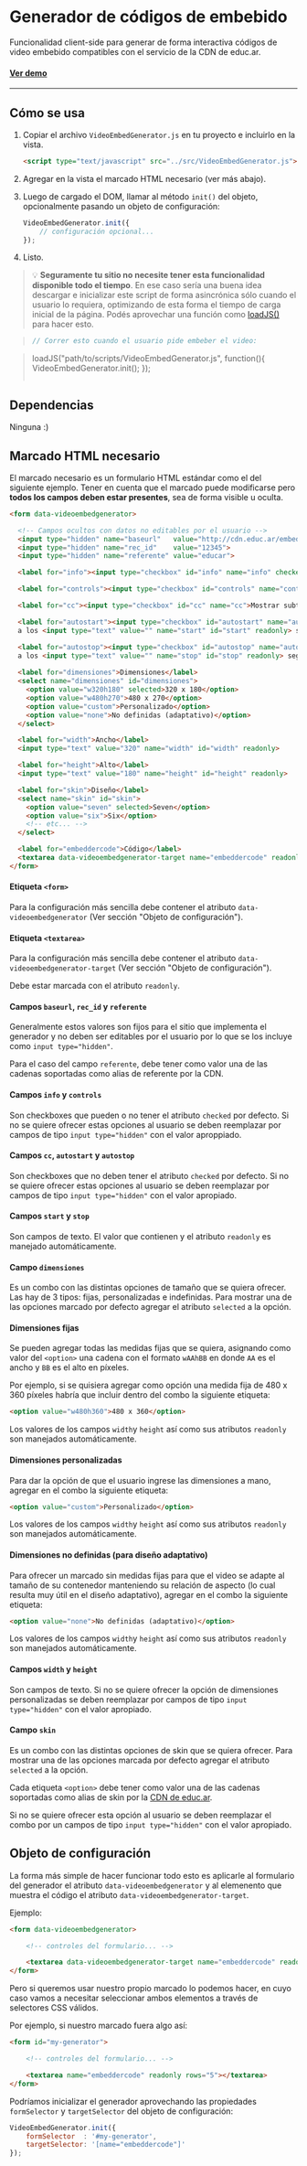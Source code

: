 Generador de códigos de embebido
================================

Funcionalidad client-side para generar de forma interactiva códigos de video embebido compatibles con el servicio de la CDN de educ.ar.

#### [Ver demo](http://nrlp.educ.ar/video-embed-generator/demo/)

---

## Cómo se usa

1.  Copiar el archivo `VideoEmbedGenerator.js` en tu proyecto e incluirlo en la vista.

    ```html
    <script type="text/javascript" src="../src/VideoEmbedGenerator.js"></script>
    ```

2. Agregar en la vista el marcado HTML necesario (ver más abajo).

3. Luego de cargado el DOM, llamar al método `init()` del objeto, opcionalmente pasando un objeto de configuración:

    ```javascript
    VideoEmbedGenerator.init({
        // configuración opcional...
    });
    ```

4. Listo.


> :bulb: **Seguramente tu sitio no necesite tener esta funcionalidad disponible todo el tiempo**. En ese caso sería una buena idea descargar e inicializar este script de forma asincrónica sólo cuando el usuario lo requiera, optimizando de esta forma el tiempo de carga inicial de la página. Podés aprovechar una función como  [loadJS()](https://github.com/filamentgroup/loadJS) para hacer esto.

> ```javascript
> // Correr esto cuando el usuario pide embeber el video:

> loadJS("path/to/scripts/VideoEmbedGenerator.js", function(){
>     VideoEmbedGenerator.init();
> });
> ```


## Dependencias

Ninguna :)


## Marcado HTML necesario

El marcado necesario es un formulario HTML estándar como el del siguiente ejemplo. Tener en cuenta que el marcado puede modificarse pero **todos los campos deben estar presentes**, sea de forma visible u oculta. 

```html
<form data-videoembedgenerator>

  <!-- Campos ocultos con datos no editables por el usuario -->
  <input type="hidden" name="baseurl"   value="http://cdn.educ.ar/embed/">
  <input type="hidden" name="rec_id"    value="12345">
  <input type="hidden" name="referente" value="educar">

  <label for="info"><input type="checkbox" id="info" name="info" checked>Mostrar título y descripción del video</label>

  <label for="controls"><input type="checkbox" id="controls" name="controls" checked>Mostrar controles del reproductor</label>

  <label for="cc"><input type="checkbox" id="cc" name="cc">Mostrar subtítulos por defecto</label>

  <label for="autostart"><input type="checkbox" id="autostart" name="autostart">Iniciar automáticamente</label>
  a los <input type="text" value="" name="start" id="start" readonly> segundos.

  <label for="autostop"><input type="checkbox" id="autostop" name="autostop">Detener automáticamente</label>
  a los <input type="text" value="" name="stop" id="stop" readonly> segundos.
        
  <label for="dimensiones">Dimensiones</label>
  <select name="dimensiones" id="dimensiones">
    <option value="w320h180" selected>320 x 180</option>
    <option value="w480h270">480 x 270</option>
    <option value="custom">Personalizado</option>
    <option value="none">No definidas (adaptativo)</option>
  </select>

  <label for="width">Ancho</label>
  <input type="text" value="320" name="width" id="width" readonly>

  <label for="height">Alto</label>
  <input type="text" value="180" name="height" id="height" readonly>

  <label for="skin">Diseño</label>
  <select name="skin" id="skin">
    <option value="seven" selected>Seven</option>
    <option value="six">Six</option>
    <!-- etc... -->
  </select>

  <label for="embeddercode">Código</label>
  <textarea data-videoembedgenerator-target name="embeddercode" readonly></textarea>
</form>
```

#### Etiqueta `<form>`

Para la configuración más sencilla debe contener el atributo `data-videoembedgenerator` (Ver sección "Objeto de configuración").


#### Etiqueta `<textarea>`

Para la configuración más sencilla debe contener el atributo `data-videoembedgenerator-target` (Ver sección "Objeto de configuración").

Debe estar marcada con el atributo `readonly`.


#### Campos `baseurl`, `rec_id` y `referente`

Generalmente estos valores son fijos para el sitio que implementa el generador y no deben ser editables por el usuario por lo que se los incluye como `input type="hidden"`.

Para el caso del campo `referente`, debe tener como valor una de las cadenas soportadas como alias de referente por la CDN.


#### Campos `info` y `controls`

Son checkboxes que pueden o no tener el atributo `checked` por defecto. Si no se quiere ofrecer estas opciones al usuario se deben reemplazar por campos de tipo `input type="hidden"` con el valor aproppiado.


#### Campos `cc`, `autostart` y `autostop`

Son checkboxes que no deben tener el atributo `checked` por defecto. Si no se quiere ofrecer estas opciones al usuario se deben reemplazar por campos de tipo `input type="hidden"` con el valor apropiado.


#### Campos `start` y `stop`

Son campos de texto. El valor que contienen y el atributo `readonly` es manejado automáticamente.


#### Campo `dimensiones`

Es un combo con las distintas opciones de tamaño que se quiera ofrecer. Las hay de 3 tipos: fijas, personalizadas e indefinidas. Para mostrar una de las opciones marcado por defecto agregar el atributo `selected` a la opción.


#### Dimensiones fijas

Se pueden agregar todas las medidas fijas que se quiera, asignando como valor del `<option>` una cadena con el formato `wAAhBB` en donde `AA` es el ancho y `BB` es el alto en píxeles.

Por ejemplo, si se quisiera agregar como opción una medida fija de 480 x 360 píxeles habría que incluir dentro del combo la siguiente etiqueta:

```html
<option value="w480h360">480 x 360</option>
```

Los valores de los campos `width`y `height` así como sus atributos `readonly` son manejados automáticamente.


#### Dimensiones personalizadas

Para dar la opción de que el usuario ingrese las dimensiones a mano, agregar en el combo la siguiente etiqueta:

```html
<option value="custom">Personalizado</option>
```

Los valores de los campos `width`y `height` así como sus atributos `readonly` son manejados automáticamente.


#### Dimensiones no definidas (para diseño adaptativo)

Para ofrecer un marcado sin medidas fijas para que el video se adapte al tamaño de su contenedor manteniendo su relación de aspecto (lo cual resulta muy útil en el diseño adaptativo), agregar en el combo la siguiente etiqueta:

```html
<option value="none">No definidas (adaptativo)</option>
```

Los valores de los campos `width`y `height` así como sus atributos `readonly` son manejados automáticamente.


#### Campos `width` y `height`

Son campos de texto. Si no se quiere ofrecer la opción de dimensiones personalizadas se deben reemplazar por campos de tipo `input type="hidden"` con el valor apropiado.


#### Campo `skin`

Es un combo con las distintas opciones de skin que se quiera ofrecer. Para mostrar una de las opciones marcada por defecto agregar el atributo `selected` a la opción.

Cada etiqueta `<option>` debe tener como valor una de las cadenas soportadas como alias de skin por la [CDN de educ.ar](https://gitlab.educ.ar/repositorio/cdn).

Si no se quiere ofrecer esta opción al usuario se deben reemplazar el combo por un campos de tipo `input type="hidden"` con el valor apropiado.



## Objeto de configuración

La forma más simple de hacer funcionar todo esto es aplicarle al formulario del generador el atributo `data-videoembedgenerator` y al elemenento que muestra el código el atributo `data-videoembedgenerator-target`.

Ejemplo: 

```html
<form data-videoembedgenerator>

    <!-- controles del formulario... -->

    <textarea data-videoembedgenerator-target name="embeddercode" readonly rows="5"></textarea>
</form>
```

Pero si queremos usar nuestro propio marcado lo podemos hacer, en cuyo caso vamos a necesitar seleccionar ambos elementos a través de selectores CSS válidos.

Por ejemplo, si nuestro marcado fuera algo así:

```html
<form id="my-generator">

    <!-- controles del formulario... -->

    <textarea name="embeddercode" readonly rows="5"></textarea>
</form>
```

Podríamos inicializar el generador aprovechando las propiedades `formSelector` y `targetSelector` del objeto de configuración:

```javascript
VideoEmbedGenerator.init({
    formSelector  : '#my-generator',
    targetSelector: '[name="embeddercode"]'
});
```